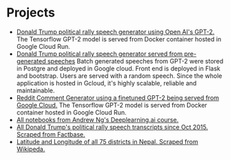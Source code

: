 # Projects

* [Donald Trump political rally speech generator using Open AI's GPT-2.](https://addadda023.github.io/DJT-speech-generator/)
  The Tensorflow GPT-2 model is served from Docker container hosted in Google Cloud Run. 
* [Donald Trump political rally speech generator served from pre-generated speeches](https://composite-area-256123.appspot.com/) Batch generated speeches from GPT-2 were stored in Postgre and deployed in Google cloud. Front end is deployed in Flask and bootstrap. Users are served with a random speech. Since the whole application is hosted in Gcloud, it's highly scalable, reliable and maintainable. 
* [Reddit Comment Generator using a finetuned GPT-2 being served from Google Cloud.](https://addadda023.github.io/GPT-2-text-generation/) The Tensorflow GPT-2 model is served from Docker container hosted in Google Cloud Run.
* [All notebooks from Andrew Ng's Deeplearning.ai course.](https://github.com/addadda023/Deeplearning.ai)
* [All Donald Trump's political rally speech transcripts since Oct 2015. Scraped from Factbase.](https://github.com/addadda023/Factbase-scraping)
* [Latitude and Longitude of all 75 districts in Nepal. Scraped from Wikipeda.](https://github.com/addadda023/nepal)
